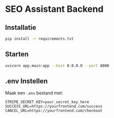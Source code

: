 # SEO Assistant Backend

## Installatie

```bash
pip install -r requirements.txt
```

## Starten

```bash
uvicorn app.main:app --host 0.0.0.0 --port 8000
```

## .env Instellen

Maak een `.env` bestand met:
```
STRIPE_SECRET_KEY=your_secret_key_here
SUCCESS_URL=https://yourfrontend.com/success
CANCEL_URL=https://yourfrontend.com/checkout
```
